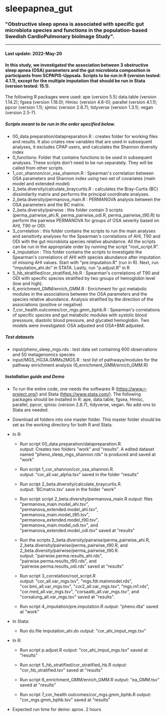 # sleepapnea_gut

### "Obstructive sleep apnea is associated with specific gut microbiota species and functions in the population-based Swedish CardioPulmonary bioImage Study".

***

#### Last update: 2022-May-20

 

#### In this study, we investigated the association between 3 obstructive sleep apnea (OSA) parameters and the gut microbiota composition in participants from SCPAPIS-Uppsala. Scripts to be run in R (version tested: 4.1.1), except for the multiple imputation that should be run in Stata (version tested: 15.1). 

The following R packages were used: 
ape (version 5.5)
data.table (version 1.14.2);
fgsea (version 1.18.0); 
Hmisc (version 4.6-0); 
parallel (version 4.1.1); 
ppcor (version 1.1); 
sjmisc (version 2.8.7); 
tidyverse (version 1.3.1); 
vegan (version 2.5-7).

##### Scripts meant to be run in the order specified below. 

* 00_data.preparation/datapreparation.R : creates folder for working files and results. It also criates new variables that are used in subsequent analyses, it excludes CPAP users, and calculates the Shannon diversity index
* 0_functions: Folder that contains functions to be used in subsequent analyses. These scripts don't need to be run separately. They will be called from other scripts. 
* 1_cor_shannon/cor_osa_shannon.R : Spearman's correlation between OSA parameters and Shannon index using two set of covariates (main model and extended model)
* 2_beta.diversity/calculate_braycurtis.R : calculates the Bray-Curtis (BC) dissimilarity matrix and performs the principal coordinate analyses. 
* 2_beta.diversity/permanova_main.R : PERMANOVA analysis between the OSA parameters and the BC matrix.
* 2_beta.diversity/pairwise : this folder contain 3 scripts (perma_pairwise_ahi.R, perma_pairwise_odi.R, perma_pairwise_t90.R) to perform the pairwise PERMANOVA for groups of OSA severity based on AHI, T90 or ODI. 
* 3_correlation : this folder contains the scripts to run the main analyses and sensitivity analyses for the Spearman's correlations of AHI, T90 and ODI with the gut microbiota species relative abundance. All the scripts can be run in the appropriate order by running the script "root_script.R". 
* 4_imputation : This folder contains the scripts to investigate the Spearman's correlations of AHI with species abundance after imputation of missing AHI values. Start with "pre.imputation.R" (run in R). Next, run "imputation_ahi.do" in STATA. Lastly, run "p.adjust.R" in R
* 5_hb_stratified/cor_stratified_hb.R : Spearman's correlations of T90 and ODI with specific species stratified by two groups of hemoglobin level (low and high). 
* 6_enrichment_GMM/enrich_GMM.R : Enrichment for gut metabolic modules in the associations between the OSA parameters and the species relative abundance. Analysis stratified by the direction of the associations (positive or negative) 
* 7_cor_health.outcomes/cor_mgs.gmm_bphb.R : Spearman's correlations of specific species and gut metabolic modules with systolic blood presssure, diastolic blood pressure, and glycated hemoglobin. Two models were investigated: OSA adjusted and OSA+BMI adjusted. 


##### Test datasets 
    
* input/pheno_sleep_mgs.rds : test data set containing 600 observations and 50 metagenomics species 
* input/MGS_HG3A.GMMs2MGS.R : test list of pathways/modules for the pathway enrichment analysis (6_enrichment_GMM/enrich_GMM.R)


##### Installation guide and Demo

* To run the entire code, one needs the softwares R (https://www.r-project.org/) and Stata (https://www.stata.com/). The following packages should be installed in R: ape, data.table, fgsea,
Hmisc, parallel, ppcor, sjmisc (version 2.8.7), tidyverse, vegan. No add-ons to Stata are needed. 

* Download all folders into one master folder. This master folder should be set as the working directory for both R and Stata. 

* In R:
     *  Run script 00_data.preparation/datapreparation.R.    
     output: Creates two folders "work" and "results". A edited dataset named "pheno_sleep_mgs_shannon.rds" is produced and saved at "work"
     
     *  Run script 1_cor_shannon/cor_osa_shannon.R.      
     output: "cor_all.var_alpha.tsv" saved in the folder "results"
     
     *  Run script 2_beta.diversity/calculate_braycurtis.R.     
     output: 'BCmatrix.tsv' save in the folder "work" 
     
     *  Run script script 2_beta.diversity/permanova_main.R
     output: files "permanova_main.model_ahi.tsv", "permanova_extended.model_ahi.tsv", "permanova_main.model_t90.tsv", "permanova_extended.model_t90.tsv", "permanova_main.model_odi.tsv", and "permanova_extended.model_odi.tsv" saved at "results" 
     
     *  Run the scripts 2_beta.diversity/pairwise/perma_pairwise_ahi.R, 2_beta.diversity/pairwise/perma_pairwise_t90.R, and 2_beta.diversity/pairwise/perma_pairwise_t90.R.  
     output: "pairwise.perma.results_ahi.rds", "pairwise.perma.results_t90.rds", and "pairwise.perma.results_odi.rds" saved at "results"
     
     *  Run script 3_correlation/root_script.R  
     output: "cor_all.var_mgs.tsv", "mgs.fdr.mainmodel.rds", "cor.bmi_all.var_mgs.tsv", "cor2_all.var_mgs.tsv", "mgs.m1.rds", "cor.med_all.var_mgs.tsv", "corsaatb_all.var_mgs.tsv", and "corsalung_all.var_mgs.tsv" saved at "results". 
     
     *  Run script 4_imputation/pre.imputation.R 
     output: "pheno.dta" saved at "work"
 
* In Stata: 
     *  Run do.file imputation_ahi.do
     output: "cor_ahi_imput_mgs.tsv"
     
* In R: 
     *  Run script p.adjust.R
     output: "cor_ahi_imput_mgs.tsv" saved at "results"
     
     * Run script 5_hb_stratified/cor_stratified_hb.R
     output: "cor_hb_stratified.tsv" saved at "results"
     
     * Run script 6_enrichment_GMM/enrich_GMM.R
     output: "ea_GMM.tsv" saved at "results"
     
     * Run script 7_cor_health.outcomes/cor_mgs.gmm_bphb.R
     output: "cor_mgs.gmm_bphb.tsv" saved at "results"
     
     
* Expected run time for demo: aprox. 2 hours 

